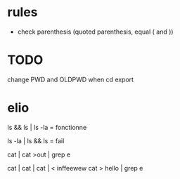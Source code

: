 # rules
- check parenthesis (quoted parenthesis, equal ( and ))


# TODO
change PWD and OLDPWD when cd
export

# elio
ls && ls | ls -la = fonctionne

ls -la | ls && ls = fail

cat | cat >out | grep e

cat | cat | cat | < inffeewew cat > hello | grep e